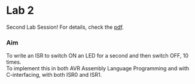 # Lab 2
Second Lab Session! For details, check the [pdf](EE2016F21HndtExprmnt2AVR-Intrrpt.pdf).  

### Aim
To write an ISR to switch ON an LED for a second and then switch OFF, 10 times.  
To implement this in both AVR Assembly Language Programming and with C-interfacing, with both ISR0 and ISR1.  